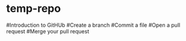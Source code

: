 # temp-repo
#Introduction to GitHUb 
#Create a branch
#Commit a file
#Open a pull request
#Merge your pull request 
